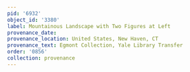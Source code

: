 ```yaml
---
pid: '6932'
object_id: '3380'
label: Mountainous Landscape with Two Figures at Left
provenance_date:
provenance_location: United States, New Haven, CT
provenance_text: Egmont Collection, Yale Library Transfer
order: '0856'
collection: provenance
---
```

